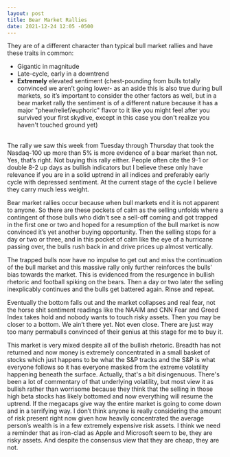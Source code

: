 ```yaml
---
layout: post
title: Bear Market Rallies
date: 2021-12-24 12:05 -0500
---
```


They are of a different character than typical bull market rallies and have these traits in common:

<ul>
  <li>Gigantic in magnitude</li>
  <li>Late-cycle, early in a downtrend</li>
  <li><b>Extremely</b> elevated sentiment (chest-pounding from bulls totally convinced we aren’t going lower- as an aside this is also true during bull markets, so it’s important to consider the other factors as well, but in a bear market rally the sentiment is of a different nature because it has a major "phew/relief/euphoric" flavor to it like you might feel after you survived your first skydive, except in this case you don't realize you haven't touched ground yet)</li>
</ul>
<br/>
The rally we saw this week from Tuesday through Thursday that took the Nasdaq-100 up more than 5% is more evidence of a bear market than not. Yes, that’s right. Not buying this rally either. People often cite the 9-1 or double 8-2 up days as bullish indicators but I believe these only have relevance if you are in a solid uptrend in all indices and preferably early cycle with depressed sentiment. At the current stage of the cycle I believe they carry much less weight.

Bear market rallies occur because when bull markets end it is not apparent to anyone. So there are these pockets of calm as the selling unfolds where a contingent of those bulls who didn't see a sell-off coming and got trapped in the first one or two and hoped for a resumption of the bull market is now convinced it’s yet another buying opportunity. Then the selling stops for a day or two or three, and in this pocket of calm like the eye of a hurricane passing over, the bulls rush back in and drive prices up almost vertically.

The trapped bulls now have no impulse to get out and miss the continuation of the bull market and this massive rally only further reinforces the bulls' bias towards the market. This is evidenced from the resurgence in bullish rhetoric and football spiking on the bears. Then a day or two later the selling inexplicably continues and the bulls get battered again. Rinse and repeat.

Eventually the bottom falls out and the market collapses and real fear, not the horse shit sentiment readings like the NAAIM and CNN Fear and Greed Index takes hold and nobody wants to touch risky assets. Then you may be closer to a bottom. We ain’t there yet. Not even close. There are just way too many permabulls convinced of their genius at this stage for me to buy it.

This market is very mixed despite all of the bullish rhetoric. Breadth has not returned and now money is extremely concentrated in a small basket of stocks which just happens to be what the S&P tracks and the S&P is what everyone follows so it has everyone masked from the extreme volatility happening beneath the surface. Actually, that's a bit disingenuous. There's been a lot of commentary of that underlying volatility, but most view it as bullish rather than worrisome because they think that the selling in those high beta stocks has likely bottomed and now everything will resume the uptrend. If the megacaps give way the entire market is going to come down and in a terrifying way. I don’t think anyone is really considering the amount of risk present right now given how heavily concentrated the average person’s wealth is in a few extremely expensive risk assets. I think we need a reminder that as iron-clad as Apple and Microsoft seem to be, they are risky assets. And despite the consensus view that they are cheap, they are not.
